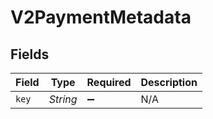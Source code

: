 # V2PaymentMetadata


## Fields

| Field              | Type               | Required           | Description        |
| ------------------ | ------------------ | ------------------ | ------------------ |
| `key`              | *String*           | :heavy_minus_sign: | N/A                |